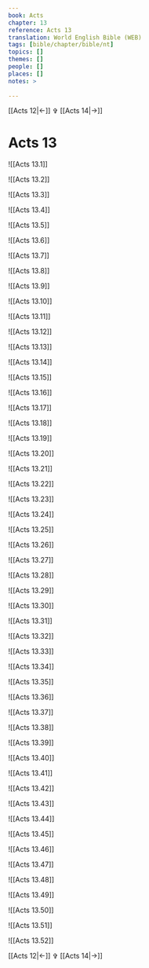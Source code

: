 ```yaml
---
book: Acts
chapter: 13
reference: Acts 13
translation: World English Bible (WEB)
tags: [bible/chapter/bible/nt]
topics: []
themes: []
people: []
places: []
notes: >
  
---
```


[[Acts 12|<-]] ✞ [[Acts 14|->]]

# Acts 13

![[Acts 13.1]]

![[Acts 13.2]]

![[Acts 13.3]]

![[Acts 13.4]]

![[Acts 13.5]]

![[Acts 13.6]]

![[Acts 13.7]]

![[Acts 13.8]]

![[Acts 13.9]]

![[Acts 13.10]]

![[Acts 13.11]]

![[Acts 13.12]]

![[Acts 13.13]]

![[Acts 13.14]]

![[Acts 13.15]]

![[Acts 13.16]]

![[Acts 13.17]]

![[Acts 13.18]]

![[Acts 13.19]]

![[Acts 13.20]]

![[Acts 13.21]]

![[Acts 13.22]]

![[Acts 13.23]]

![[Acts 13.24]]

![[Acts 13.25]]

![[Acts 13.26]]

![[Acts 13.27]]

![[Acts 13.28]]

![[Acts 13.29]]

![[Acts 13.30]]

![[Acts 13.31]]

![[Acts 13.32]]

![[Acts 13.33]]

![[Acts 13.34]]

![[Acts 13.35]]

![[Acts 13.36]]

![[Acts 13.37]]

![[Acts 13.38]]

![[Acts 13.39]]

![[Acts 13.40]]

![[Acts 13.41]]

![[Acts 13.42]]

![[Acts 13.43]]

![[Acts 13.44]]

![[Acts 13.45]]

![[Acts 13.46]]

![[Acts 13.47]]

![[Acts 13.48]]

![[Acts 13.49]]

![[Acts 13.50]]

![[Acts 13.51]]

![[Acts 13.52]]

[[Acts 12|<-]] ✞ [[Acts 14|->]]
